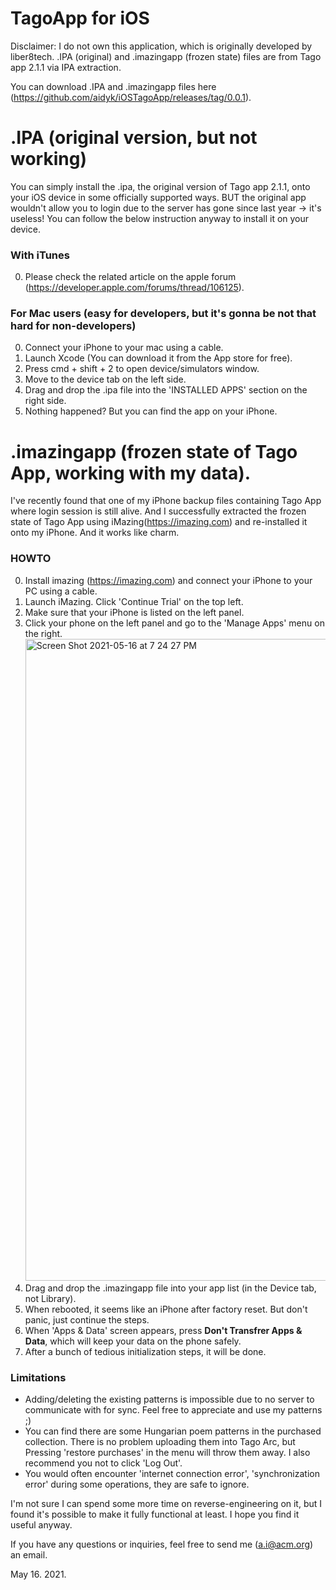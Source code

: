 # TagoApp for iOS

Disclaimer: I do not own this application, which is originally developed by liber8tech.
.IPA (original) and .imazingapp (frozen state) files are from Tago app 2.1.1 via IPA extraction.

You can download .IPA and .imazingapp files here (https://github.com/aidyk/iOSTagoApp/releases/tag/0.0.1).

# .IPA (original version, but not working)
You can simply install the .ipa, the original version of Tago app 2.1.1, onto your iOS device
in some officially supported ways. BUT the original app wouldn't allow you to login due to the
server has gone since last year -> it's useless! You can follow the below instruction anyway
to install it on your device.

### With iTunes
0. Please check the related article on the apple forum (https://developer.apple.com/forums/thread/106125).

### For Mac users (easy for developers, but it's gonna be not that hard for non-developers)
0. Connect your iPhone to your mac using a cable.
1. Launch Xcode (You can download it from the App store for free).
2. Press cmd + shift + 2 to open device/simulators window.
3. Move to the device tab on the left side.
4. Drag and drop the .ipa file into the 'INSTALLED APPS' section on the right side.
5. Nothing happened? But you can find the app on your iPhone.


# .imazingapp (frozen state of Tago App, working with my data).
I've recently found that one of my iPhone backup files containing Tago App where login session is still alive.
And I successfully extracted the frozen state of Tago App using iMazing(https://imazing.com) and re-installed it
onto my iPhone. And it works like charm.

### HOWTO 
0. Install imazing (https://imazing.com) and connect your iPhone to your PC using a cable.
1. Launch iMazing. Click 'Continue Trial' on the top left.
2. Make sure that your iPhone is listed on the left panel.
3. Click your phone on the left panel and go to the 'Manage Apps' menu on the right. <img width="1027" alt="Screen Shot 2021-05-16 at 7 24 27 PM" src="https://user-images.githubusercontent.com/6064377/118393923-8811cd00-b67c-11eb-9ec1-8a54c6cc0d24.png">
4. Drag and drop the .imazingapp file into your app list (in the Device tab, not Library).
5. When rebooted, it seems like an iPhone after factory reset. But don't panic, just continue the steps.
6. When 'Apps & Data' screen appears, press **Don't Transfrer Apps & Data**, which will keep your data on the phone safely.
7. After a bunch of tedious initialization steps, it will be done.

### Limitations
- Adding/deleting the existing patterns is impossible due to no server to communicate with for sync. Feel free to appreciate and use my patterns ;)
- You can find there are some Hungarian poem patterns in the purchased collection. There is no problem uploading them into Tago Arc,
but Pressing 'restore purchases' in the menu will throw them away. I also recommend you not to click 'Log Out'.
- You would often encounter 'internet connection error', 'synchronization error' during some operations, they are safe to ignore.

I'm not sure I can spend some more time on reverse-engineering on it, but I found it's possible to make it fully functional at least.
I hope you find it useful anyway.

If you have any questions or inquiries, feel free to send me (a.i@acm.org) an email.

May 16. 2021.
